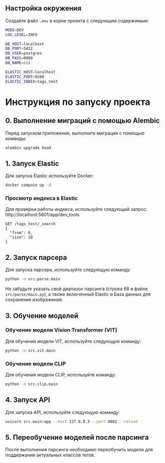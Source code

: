 ## Настройка окружения

Создайте файл `.env` в корне проекта с следующим содержимым:

```sh
MODE=DEV
LOG_LEVEL=INFO

DB_HOST=localhost
DB_PORT=5432
DB_USER=postgres
DB_PASS=0000
DB_NAME=cii

ELASTIC_HOST=localhost
ELASTIC_PORT=9200
ELASTIC_INDEX=tags_test
```



# Инструкция по запуску проекта

## 0. Выполнение миграций с помощью Alembic

Перед запуском приложения, выполните миграции с помощью команды:

```bash
alembic upgrade head
```

## 1. Запуск Elastic

Для запуска Elastic используйте Docker:

```bash
docker compose up -d
```

### Просмотр индекса в Elastic

Для проверки работы индекса, используйте следующий запрос:
http://localhost:5601/app/dev_tools
```http
GET /tags_test/_search
{
  "from": 0,
  "size": 10
}
```

## 2. Запуск парсера

Для запуска парсера, используйте следующую команду:

```bash
python -m src.parse.main
```

Не забудьте указать свой диапазон парсинга (строка 68 в файле `src/parse/main.py`), а также включенный Elastic и База данных для сохранения изображений.

## 3. Обучение моделей

### Обучение модели Vision Transformer (VIT)

Для обучения модели VIT, используйте следующую команду:

```bash
python -m src.vit.main
```

### Обучение модели CLIP

Для обучения модели CLIP, используйте команду:

```bash
python -m src.clip.main
```

## 4. Запуск API

Для запуска API, используйте следующую команду:

```bash
uvicorn src.main:app --host 127.0.0.3 --port 8002 --reload
```

## 5. Переобучение моделей после парсинга

После выполнения парсинга необходимо переобучить модели для поддержания актуальных классов тегов.
